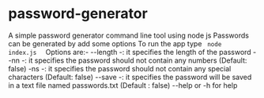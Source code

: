 # password-generator
A simple password generator command line tool using node js
Passwords can be generated by add some options
To run the app type <code> node index.js <options> </code>
Options are:-
--length -: it specifies the length of the password
--nn -: it specifies the password should not contain any numbers (Default: false)
-ns -: it specifies the password should not contain any special characters (Default: false)
--save -: it specifies the password will be saved in a text file named passwords.txt (Default : false)
--help or -h for help
